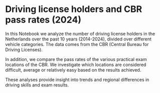 # Driving license holders and CBR pass rates (2024)
In this Notebook we analyze the number of driving license holders in the Netherlands over the past 10 years (2014-2024), divided over different vehicle categories. The data comes from the CBR (Central Bureau for Driving Licenses).

In addition, we compare the pass rates of the various practical exam locations of the CBR. We investigate which locations are considered difficult, average or relatively easy based on the results achieved.

These analyses provide insight into trends and regional differences in driving skills and exam results.
